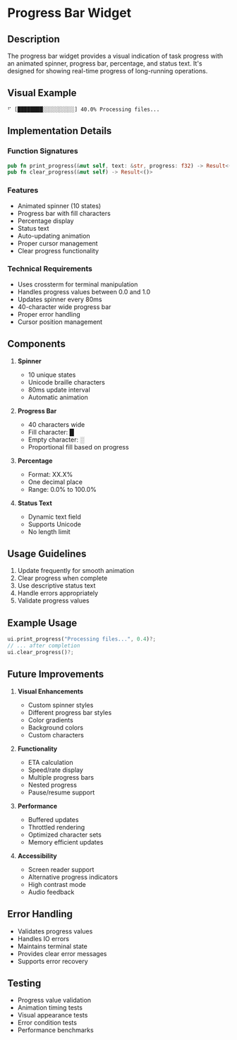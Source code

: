 # Progress Bar Widget

## Description
The progress bar widget provides a visual indication of task progress with an animated spinner, progress bar, percentage, and status text. It's designed for showing real-time progress of long-running operations.

## Visual Example
```
⠋ [████████░░░░░░░░░░] 40.0% Processing files...
```

## Implementation Details

### Function Signatures
```rust
pub fn print_progress(&mut self, text: &str, progress: f32) -> Result<()>
pub fn clear_progress(&mut self) -> Result<()>
```

### Features
- Animated spinner (10 states)
- Progress bar with fill characters
- Percentage display
- Status text
- Auto-updating animation
- Proper cursor management
- Clear progress functionality

### Technical Requirements
- Uses crossterm for terminal manipulation
- Handles progress values between 0.0 and 1.0
- Updates spinner every 80ms
- 40-character wide progress bar
- Proper error handling
- Cursor position management

## Components
1. **Spinner**
   - 10 unique states
   - Unicode braille characters
   - 80ms update interval
   - Automatic animation

2. **Progress Bar**
   - 40 characters wide
   - Fill character: █
   - Empty character: ░
   - Proportional fill based on progress

3. **Percentage**
   - Format: XX.X%
   - One decimal place
   - Range: 0.0% to 100.0%

4. **Status Text**
   - Dynamic text field
   - Supports Unicode
   - No length limit

## Usage Guidelines
1. Update frequently for smooth animation
2. Clear progress when complete
3. Use descriptive status text
4. Handle errors appropriately
5. Validate progress values

## Example Usage
```rust
ui.print_progress("Processing files...", 0.4)?;
// ... after completion
ui.clear_progress()?;
```

## Future Improvements
1. **Visual Enhancements**
   - Custom spinner styles
   - Different progress bar styles
   - Color gradients
   - Background colors
   - Custom characters

2. **Functionality**
   - ETA calculation
   - Speed/rate display
   - Multiple progress bars
   - Nested progress
   - Pause/resume support

3. **Performance**
   - Buffered updates
   - Throttled rendering
   - Optimized character sets
   - Memory efficient updates

4. **Accessibility**
   - Screen reader support
   - Alternative progress indicators
   - High contrast mode
   - Audio feedback

## Error Handling
- Validates progress values
- Handles IO errors
- Maintains terminal state
- Provides clear error messages
- Supports error recovery

## Testing
- Progress value validation
- Animation timing tests
- Visual appearance tests
- Error condition tests
- Performance benchmarks 